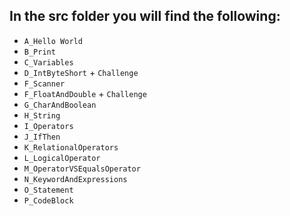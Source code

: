 ## In the src folder you will find the following:
- `A_Hello World`
- `B_Print`
- `C_Variables`
- `D_IntByteShort` + `Challenge`
- `F_Scanner`
- `F_FloatAndDouble` + `Challenge`
- `G_CharAndBoolean`
- `H_String`
- `I_Operators`
- `J_IfThen`
- `K_RelationalOperators`
- `L_LogicalOperator`
- `M_OperatorVSEqualsOperator`
- `N_KeywordAndExpressions`
- `O_Statement`
- `P_CodeBlock`